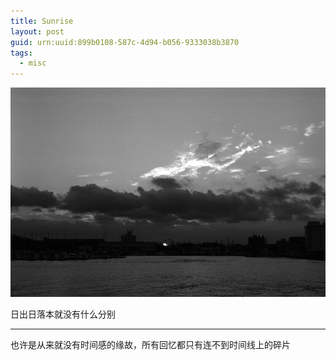 ```yaml
---
title: Sunrise
layout: post
guid: urn:uuid:899b0108-587c-4d94-b056-9333038b3870
tags:
  - misc
---
```


<span class="image-800">![sunset](/media/files/2013/05/28/sunset.jpg)</span>

日出日落本就没有什么分别

---

也许是从来就没有时间感的缘故，所有回忆都只有连不到时间线上的碎片
